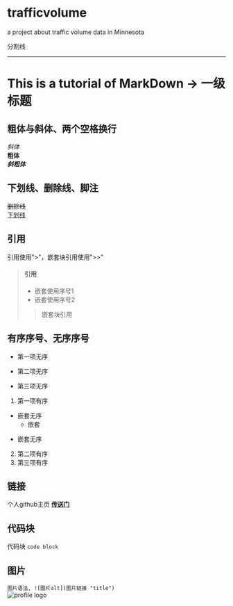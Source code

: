 # trafficvolume
a project about traffic volume data in Minnesota

分割线
***

# This is a tutorial of MarkDown -> 一级标题
## 粗体与斜体、两个空格换行
*斜体*  
**粗体**  
***斜粗体***  

## 下划线、删除线、脚注
~~删除线~~  
<u>下划线</u>  

## 引用
引用使用">"，嵌套块引用使用">>"
> #### 引用
> - 嵌套使用序号1
> - 嵌套使用序号2
>> 嵌套块引用  

## 有序序号、无序序号
* 第一项无序  
+ 第二项无序  
- 第三项无序  

1. 第一项有序
- 嵌套无序
  - 嵌套
+ 嵌套无序
2. 第二项有序  
3. 第三项有序  


## 链接
个人github主页 **[传送门](https://github.com/jollykuoo)**  

## 代码块
代码块 ``code block``  

## 图片
``图片语法, ![图片alt](图片链接 "title")``  
![profile logo](https://avatars.githubusercontent.com/u/36659762?s=96&v=4)
